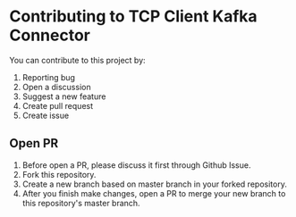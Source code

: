 # Contributing to TCP Client Kafka Connector

You can contribute to this project by:

1. Reporting bug
2. Open a discussion
3. Suggest a new feature
4. Create pull request
5. Create issue

## Open PR

1. Before open a PR, please discuss it first through Github Issue.
2. Fork this repository.
3. Create a new branch based on master branch in your forked repository.
4. After you finish make changes, open a PR to merge your new branch to this repository's master branch.